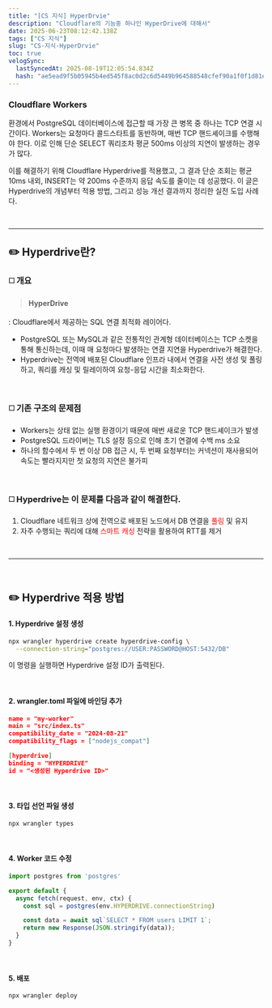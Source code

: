 ```yaml
---
title: "[CS 지식] HyperDrvie"
description: "Cloudflare의 기능중 하나인 HyperDrive에 대해서"
date: 2025-06-23T08:12:42.138Z
tags: ["CS 지식"]
slug: "CS-지식-HyperDrvie"
toc: true
velogSync:
  lastSyncedAt: 2025-08-19T12:05:54.834Z
  hash: "ae5ead9f5b05945b4ed545f8ac0d2c6d5449b964588548cfef90a1f0f1d81e2c"
---
```


### Cloudflare Workers 
환경에서 PostgreSQL 데이터베이스에 접근할 때 가장 큰 병목 중 하나는 TCP 연결 시간이다. Workers는 요청마다 콜드스타트를 동반하며, 매번 TCP 핸드셰이크를 수행해야 한다. 이로 인해 단순 SELECT 쿼리조차 평균 500ms 이상의 지연이 발생하는 경우가 많다.

이를 해결하기 위해 Cloudflare Hyperdrive를 적용했고, 그 결과 단순 조회는 평균 10ms 내외, INSERT는 약 200ms 수준까지 응답 속도를 줄이는 데 성공했다. 이 글은 Hyperdrive의 개념부터 적용 방법, 그리고 성능 개선 결과까지 정리한 실전 도입 사례다.

<br>

---

## ✏️ Hyperdrive란?

### ◻️ 개요
>#### HyperDrive
: Cloudflare에서 제공하는 SQL 연결 최적화 레이어다. 

- PostgreSQL 또는 MySQL과 같은 전통적인 관계형 데이터베이스는 TCP 소켓을 통해 통신하는데, 이때 매 요청마다 발생하는 연결 지연을 Hyperdrive가 해결한다.
- Hyperdrive는 전역에 배포된 Cloudflare 인프라 내에서 연결을 사전 생성 및 풀링하고, 쿼리를 캐싱 및 릴레이하여 요청-응답 시간을 최소화한다. 

<br>

### ◻️ 기존 구조의 문제점
- Workers는 상태 없는 실행 환경이기 때문에 매번 새로운 TCP 핸드셰이크가 발생
- PostgreSQL 드라이버는 TLS 설정 등으로 인해 초기 연결에 수백 ms 소요
- 하나의 함수에서 두 번 이상 DB 접근 시, 두 번째 요청부터는 커넥션이 재사용되어 속도는 빨라지지만 첫 요청의 지연은 불가피

<br>

### ◻️ Hyperdrive는 이 문제를 다음과 같이 해결한다.

1. Cloudflare 네트워크 상에 전역으로 배포된 노드에서 DB 연결을 <span style="color:red">풀링</span> 및 유지
2. 자주 수행되는 쿼리에 대해 <span style="color:red">스마트 캐싱</span> 전략을 활용하여 RTT를 제거

<br>

---

<br>

## ✏️ Hyperdrive 적용 방법

#### 1. Hyperdrive 설정 생성

```bash
npx wrangler hyperdrive create hyperdrive-config \
  --connection-string="postgres://USER:PASSWORD@HOST:5432/DB"
```

이 명령을 실행하면 Hyperdrive 설정 ID가 출력된다.

<br>


#### 2. wrangler.toml 파일에 바인딩 추가
```json
name = "my-worker"
main = "src/index.ts"
compatibility_date = "2024-08-21"
compatibility_flags = ["nodejs_compat"]

[hyperdrive]
binding = "HYPERDRIVE"
id = "<생성된 Hyperdrive ID>"
```

<br>

#### 3. 타입 선언 파일 생성
```bash
npx wrangler types
```

<br>

#### 4. Worker 코드 수정
```ts
import postgres from 'postgres'

export default {
  async fetch(request, env, ctx) {
    const sql = postgres(env.HYPERDRIVE.connectionString)

    const data = await sql`SELECT * FROM users LIMIT 1`;
    return new Response(JSON.stringify(data));
  }
}
```

<br>

#### 5. 배포
```bash
npx wrangler deploy
```

<br>

